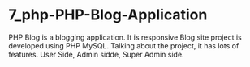 # 7_php-PHP-Blog-Application
PHP Blog is a blogging application. It is responsive Blog site project is developed using PHP MySQL. Talking about the project, it has lots of features. User Side, Admin sidde, Super Admin side.
